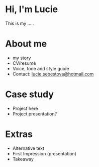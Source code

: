 # Hi, I'm Lucie
This is my .....

# About me
- my story
- CV/resumé
- Voice, tone and style guide
- Contact: lucie.sebestova@hotmail.com

# Case study
- Project here
- Project presentation?

# Extras
- Alternative text
- First Impression (presentation)
- Takeaway
